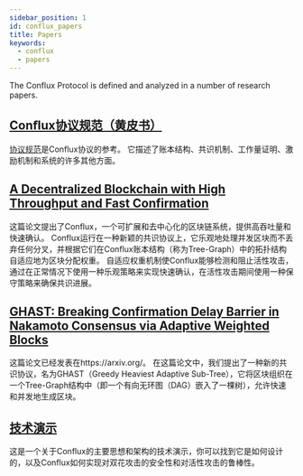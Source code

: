 ```yaml
---
sidebar_position: 1
id: conflux_papers
title: Papers
keywords:
  - conflux
  - papers
---
```


The Conflux Protocol is defined and analyzed in a number of research papers.

## [Conﬂux协议规范（黄皮书）](https://www.confluxnetwork.org/files/Conflux_Protocol_Specification.pdf)
[协议规范](https://www.confluxnetwork.org/files/Conflux_Protocol_Specification.pdf)是Conflux协议的参考。 它描述了账本结构、共识机制、工作量证明、激励机制和系统的许多其他方面。

## [A Decentralized Blockchain with High Throughput and Fast Confirmation](https://www.usenix.org/conference/atc20/presentation/li-chenxing)
这篇论文提出了Conflux，一个可扩展和去中心化的区块链系统，提供高吞吐量和快速确认。 Conflux运行在一种新颖的共识协议上，它乐观地处理并发区块而不丢弃任何分叉，并根据它们在Conflux账本结构（称为Tree-Graph）中的拓扑结构自适应地为区块分配权重。 自适应权重机制使Conflux能够检测和阻止活性攻击，通过在正常情况下使用一种乐观策略来实现快速确认，在活性攻击期间使用一种保守策略来确保共识进展。

## [GHAST: Breaking Confirmation Delay Barrier in Nakamoto Consensus via Adaptive Weighted Blocks](https://arxiv.org/abs/2006.01072)
这篇论文已经发表在https://arxiv.org/。 在这篇论文中，我们提出了一种新的共识协议，名为GHAST（Greedy Heaviest Adaptive Sub-Tree），它将区块组织在一个Tree-Graph结构中（即一个有向无环图（DAG）嵌入了一棵树），允许快速和并发地生成区块。

## [技术演示](https://confluxnetwork.org/files/Conflux_Technical_Presentation_20200309.pdf)
这是一个关于Conflux的主要思想和架构的技术演示，你可以找到它是如何设计的，以及Conflux如何实现对双花攻击的安全性和对活性攻击的鲁棒性。
